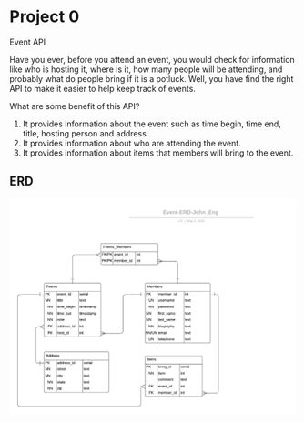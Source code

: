# Project 0
Event API

Have you ever, before you attend an event, you would check for information like who is hosting it, where is it, how many people will be attending, and probably what do people bring if it is a potluck.
Well, you have find the right API to make it easier to help keep track of events.  

What are some benefit of this API?
1) It provides information about the event such as time begin, time end, title, hosting person and address.
2) It provides information about who are attending the event.
3) It provides information about items that members will bring to the event.


## ERD

![Party Event ERD](https://github.com/200406-java-react-usf/john_eng_p0/blob/master/Event-ERD-John_Eng.png)
